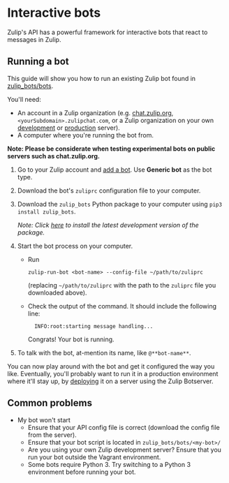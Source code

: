 # Interactive bots

Zulip's API has a powerful framework for interactive bots that react
to messages in Zulip.

## Running a bot

This guide will show you how to run an existing Zulip bot
found in [zulip_bots/bots](
https://github.com/zulip/python-zulip-api/tree/main/zulip_bots/zulip_bots/bots).

You'll need:

* An account in a Zulip organization
  (e.g. [chat.zulip.org](/developer-community/),
  `<yourSubdomain>.zulipchat.com`, or a Zulip organization on your own
  [development](https://zulip.readthedocs.io/en/latest/development/overview.html) or
  [production](https://zulip.readthedocs.io/en/latest/production/install.html) server).
* A computer where you're running the bot from.

**Note: Please be considerate when testing experimental bots on public servers such as chat.zulip.org.**

1. Go to your Zulip account and
   [add a bot](/help/add-a-bot-or-integration). Use **Generic bot** as the bot type.

1. Download the bot's `zuliprc` configuration file to your computer.

1. Download the `zulip_bots` Python package to your computer using `pip3 install zulip_bots`.

     *Note: Click
     [here](
     writing-bots#installing-a-development-version-of-the-zulip-bots-package)
     to install the latest development version of the package.*

1. Start the bot process on your computer.

    * Run
      ```
      zulip-run-bot <bot-name> --config-file ~/path/to/zuliprc
      ```

      (replacing `~/path/to/zuliprc` with the path to the `zuliprc` file you downloaded above).

    * Check the output of the command. It should include the following line:

            INFO:root:starting message handling...

        Congrats! Your bot is running.

1. To talk with the bot, at-mention its name, like `@**bot-name**`.

You can now play around with the bot and get it configured the way you
like.  Eventually, you'll probably want to run it in a production
environment where it'll stay up, by [deploying](/api/deploying-bots) it on a server using the
Zulip Botserver.

## Common problems

* My bot won't start
    * Ensure that your API config file is correct (download the config file from the server).
    * Ensure that your bot script is located in `zulip_bots/bots/<my-bot>/`
    * Are you using your own Zulip development server? Ensure that you run your bot outside
      the Vagrant environment.
    * Some bots require Python 3. Try switching to a Python 3 environment before running
      your bot.

